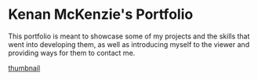 # Kenan McKenzie's Portfolio

This portfolio is meant to showcase some of my projects and the skills that went into developing them, as well as introducing myself to the viewer and providing ways for them to contact me. 

[thumbnail]()